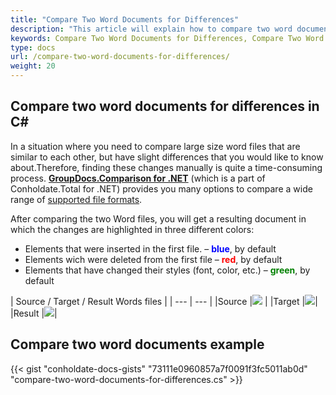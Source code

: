 ```yaml
---
title: "Compare Two Word Documents for Differences"
description: "This article will explain how to compare two word documents for differences using GroupDocs.Comparison API which is a part of Conholdate.Total for .NET."
keywords: Compare Two Word Documents for Differences, Compare Two Word Documents for Differences in C#
type: docs
url: /compare-two-word-documents-for-differences/
weight: 20
---
```

## Compare two word documents for differences in C#

In a situation where you need to compare large size word files that are similar to each other, but have slight differences that you would like to know about.Therefore, finding these changes manually is quite a time-consuming process.
**[GroupDocs.Comparison for .NET](https://products.groupdocs.com/comparison/net)** (which is a part of Conholdate.Total for .NET) provides you many options to compare a wide range of [supported file formats](https://docs.groupdocs.com/comparison/net/supported-document-formats/).

After comparing the two Word files, you will get a resulting document in which the changes are highlighted in three different colors:

*   Elements that were inserted in the first file. – <font color="blue">**blue**</font>, by default
*   Elements wich were deleted from the first file – <font color="red">**red**</font>, by default
*   Elements that have changed their styles (font, color, etc.) – <font color="green">**green**</font>, by default

|  Source / Target / Result Words files |
| --- | --- |
|Source |![](https://docs.groupdocs.com/comparison/net/images/how-to-compare-word-1.png) | 
|Target |![](https://docs.groupdocs.com/comparison/net/images/how-to-compare-word-2.png)|
|Result |![](https://docs.groupdocs.com/comparison/net/images/how-to-compare-word-3.png)|

## Compare two word documents example

{{< gist "conholdate-docs-gists" "73111e0960857a7f0091f3fc5011ab0d" "compare-two-word-documents-for-differences.cs" >}}








